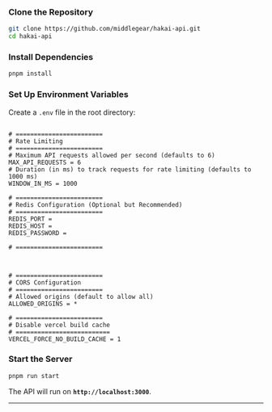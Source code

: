 
### **Clone the Repository**  
```sh
git clone https://github.com/middlegear/hakai-api.git
cd hakai-api
```

### **Install Dependencies**  
```sh
pnpm install
```

### **Set Up Environment Variables**  
Create a `.env` file in the root directory:

```

# ========================
# Rate Limiting
# ========================
# Maximum API requests allowed per second (defaults to 6)
MAX_API_REQUESTS = 6
# Duration (in ms) to track requests for rate limiting (defaults to 1000 ms)
WINDOW_IN_MS = 1000

# ========================
# Redis Configuration (Optional but Recommended)
# ========================
REDIS_PORT =
REDIS_HOST = 
REDIS_PASSWORD =

# ========================



# ========================
# CORS Configuration
# ========================
# Allowed origins (default to allow all)
ALLOWED_ORIGINS = *

# ========================
# Disable vercel build cache
# ==========================
VERCEL_FORCE_NO_BUILD_CACHE = 1
```

### **Start the Server**  
```sh
pnpm run start
```
The API will run on **`http://localhost:3000`**.

---
